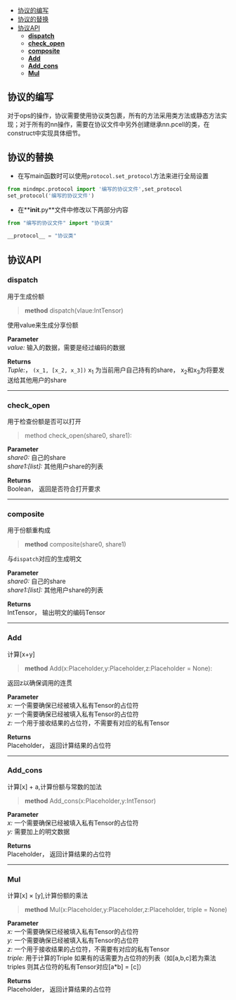 - [协议的编写](#协议的编写)
- [协议的替换](#协议的替换)
- [协议API](#协议api)
  - [**dispatch**](#dispatch)
  - [**check_open**](#check_open)
  - [**composite**](#composite)
  - [**Add**](#add)
  - [**Add_cons**](#add_cons)
  - [**Mul**](#mul)
## 协议的编写
对于ops的操作，协议需要使用协议类包裹，所有的方法采用类方法或静态方法实现；对于所有的nn操作，需要在协议文件中另外创建继承nn.pcell的类，在construct中实现具体细节。
## 协议的替换
- 在写main函数时可以使用`protocol.set_protocol`方法来进行全局设置

```python
from mindmpc.protocol import '编写的协议文件',set_protocol
set_protocol('编写的协议文件')
```

- 在**__init__.py**文件中修改以下两部分内容

```python
from "编写的协议文件" import "协议类"

__protocol__ = "协议类"
```

## 协议API
### **dispatch**

用于生成份额
>**method** dispatch(vlaue:IntTensor)

使用value来生成分享份额

**Parameter**
<br> *value:* 输入的数据，需要是经过编码的数据

**Returns**
<br> *Tuple:*， `(x_1, [x_2, x_3])` x<sub>1</sub> 为当前用户自己持有的share， x<sub>2</sub>和x<sub>3</sub>为将要发送给其他用户的share

-----

### **check_open**

用于检查份额是否可以打开
>method check_open(share0, share1):

**Parameter**
<br> *share0:* 自己的share
<br> *share1:[list]:* 其他用户share的列表 


**Returns**
<br> Boolean， 返回是否符合打开要求

-----

### **composite**

用于份额重构成
>**method** composite(share0, share1)

与`dispatch`对应的生成明文

**Parameter**
<br> *share0:* 自己的share
<br> *share1:[list]:* 其他用户share的列表 

**Returns**
<br> IntTensor， 输出明文的编码Tensor

-----
### **Add**

计算[x+y]
>**method** Add(x:Placeholder,y:Placeholder,z:Placeholder = None):

返回z以确保调用的连贯

**Parameter**
<br> *x:* 一个需要确保已经被填入私有Tensor的占位符
<br> *y:* 一个需要确保已经被填入私有Tensor的占位符
<br> *z:* 一个用于接收结果的占位符，不需要有对应的私有Tensor

**Returns**
<br> Placeholder， 返回计算结果的占位符

-----

### **Add_cons**

计算[x] + a,计算份额与常数的加法
>**method** Add_cons(x:Placeholder,y:IntTensor)



**Parameter**
<br> *x:* 一个需要确保已经被填入私有Tensor的占位符
<br> *y:* 需要加上的明文数据

**Returns**
<br> Placeholder， 返回计算结果的占位符

-----

### **Mul**

计算[x] × [y],计算份额的乘法
>**method** Mul(x:Placeholder,y:Placeholder,z:Placeholder, triple = None)


**Parameter**
<br> *x:* 一个需要确保已经被填入私有Tensor的占位符
<br> *y:* 一个需要确保已经被填入私有Tensor的占位符
<br> *z:* 一个用于接收结果的占位符，不需要有对应的私有Tensor
<br> *triple:* 用于计算的Triple 如果有的话需要为占位符的列表（如[a,b,c]若为乘法triples 则其占位符的私有Tensor对应[a*b] = [c]）


**Returns**
<br> Placeholder， 返回计算结果的占位符